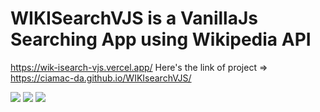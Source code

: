 # WIKISearchVJS is a VanillaJs Searching App using Wikipedia API
https://wik-isearch-vjs.vercel.app/
Here's the link of project => https://ciamac-da.github.io/WIKIsearchVJS/

![](readmeImage/2.jpg)
![](readmeImage/1.jpg)
![](readmeImage/3.jpg)
